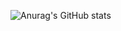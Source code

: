 ![Anurag's GitHub stats](https://github-readme-stats.vercel.app/api?username=MerajMehdizade&show_icons=true&theme=radical)

